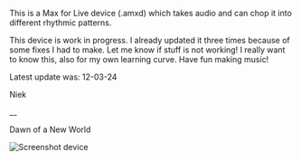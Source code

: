 This is a Max for Live device (.amxd) which takes audio and can chop it into different rhythmic patterns.

This device is work in progress. I already updated it three times because of some fixes I had to make. Let me know if stuff is not working! 
I really want to know this, also for my own learning curve. Have fun making music!

Latest update was: 12-03-24

Niek

__

Dawn of a New World

![Screenshot device](./assets/screenshot-device)
